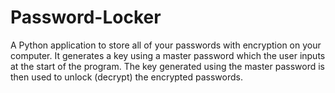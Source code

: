 # Password-Locker
A Python application to store all of your passwords with encryption on your computer. 
It generates a key using a master password which the user inputs at the start of the program. The key generated using the master password is then used to unlock (decrypt) the encrypted passwords.
